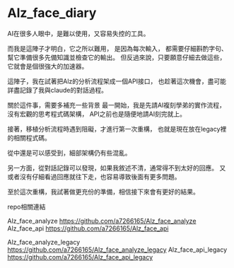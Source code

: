 # Alz_face_diary
AI在很多人眼中，是難以使用，又容易失控的工具。

而我是這陣子才明白，它之所以難用，
是因為每次輸入，
都需要仔細斟酌字句、幫它準備很多先備知識並檢查它的輸出。
但反過來說，只要願意仔細去做這些，它就會是個很強大的加速器。

這陣子，我在試著把Alz的分析流程架成一個API接口，
也趁著這次機會，盡可能詳盡記錄了我與claude的對話過程。

關於這件事，需要多補充一些背景
最一開始，我是先請AI複刻學弟的實作流程，
沒有宏觀的思考程式碼架構，
API之前也是隨便地請AI刻完就上。

接著，移植分析流程時遇到阻礙，才進行第一次重構，
也就是現在放在legacy裡的相關程式碼。

從中還是可以感受到，細部架構仍有些混亂。

另一方面，從對話記錄可以發現，如果我敘述不清，通常得不到太好的回應。
又或者沒有仔細看過回應就往下走，也容易導致後面有更多問題。

至於這次重構，我試著做更充份的準備，相信接下來會有更好的結果。

repo相關連結

Alz_face_analyze
https://github.com/a7266165/Alz_face_analyze
Alz_face_api
https://github.com/a7266165/Alz_face_api

Alz_face_analyze_legacy
https://github.com/a7266165/Alz_face_analyze_legacy
Alz_face_api_legacy
https://github.com/a7266165/Alz_face_api_legacy